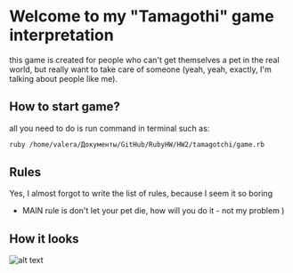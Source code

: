 # **Welcome to my "Tamagothi" game interpretation**
this game is created for people who can't get themselves a pet 
in the real world, but really want to take care of someone 
(yeah, yeah, exactly, I'm talking about people like me).
## How to start game?
all you need to do is run command in terminal such as:
```bash
ruby /home/valera/Документы/GitHub/RubyHW/HW2/tamagotchi/game.rb
```
## Rules
Yes, I almost forgot to write the list of rules, because I seem it so boring
* MAIN rule is don't let your pet die, how will you do it - not my problem )

## How it looks
![alt text](https://i.ibb.co/NpYs5dn/2020-11-08-17-05-44.png)
